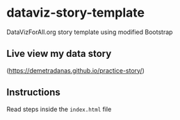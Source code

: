 # dataviz-story-template
DataVizForAll.org story template using modified Bootstrap

## Live view my data story 
(https://demetradanas.github.io/practice-story/)

## Instructions
Read steps inside the `index.html` file
